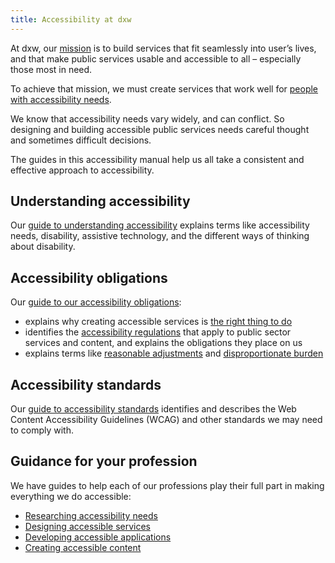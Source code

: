 ```yaml
---
title: Accessibility at dxw
---
```


At dxw, our [mission](https://playbook.dxw.com/about-us/our-mission-values-and-principles/#our-mission) is to build services that fit seamlessly into user’s lives, and that make public services usable and accessible to all – especially those most in need.

To achieve that mission, we must create services that work well for
[people with accessibility needs](/introduction/#what-we-mean-by-people-with-accessibility-needs).

We know that accessibility needs vary widely, and can conflict. So designing and building accessible public services needs careful thought and sometimes difficult decisions.

The guides in this accessibility manual help us all take a consistent and effective approach to accessibility.

## Understanding accessibility

Our [guide to understanding accessibility](/introduction/) explains terms like accessibility needs, disability, assistive technology, and the different ways of thinking about disability.

## Accessibility obligations

Our [guide to our accessibility obligations](/introduction/obligations):

* explains why creating accessible services is [the right thing to do](/introduction/obligations/#moral-obligations)
* identifies the [accessibility regulations](/introduction/obligations/#accessibility-regulations) that apply to
  public sector services and content, and explains the obligations they place on us
* explains terms like [reasonable adjustments](/introduction/obligations/#reasonable-adjustments) and
  [disproportionate burden](/introduction/obligations/#disproportionate-burden)

## Accessibility standards

Our [guide to accessibility standards](/introduction/standards) identifies and describes the Web Content Accessibility Guidelines (WCAG) and other standards we may need to comply with.

## Guidance for your profession

We have guides to help each of our professions play their full part in making everything we do accessible:

* [Researching accessibility needs](/research/)
* [Designing accessible services](/interaction-design/)
* [Developing accessible applications](/development/)
* [Creating accessible content](/content/)


